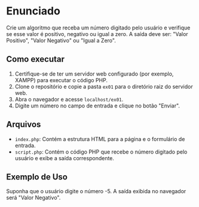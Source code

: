 # Enunciado

Crie um algoritmo que receba um número digitado pelo usuário e verifique se esse valor é positivo, negativo ou igual a zero. A saída deve ser: "Valor Positivo", "Valor Negativo" ou "Igual a Zero".

## Como executar

1. Certifique-se de ter um servidor web configurado (por exemplo, XAMPP) para executar o código PHP.
2. Clone o repositório e copie a pasta `ex01` para o diretório raiz do servidor web.
3. Abra o navegador e acesse `localhost/ex01`.
4. Digite um número no campo de entrada e clique no botão "Enviar".

## Arquivos

- `index.php`: Contém a estrutura HTML para a página e o formulário de entrada.
- `script.php`: Contém o código PHP que recebe o número digitado pelo usuário e exibe a saída correspondente.

## Exemplo de Uso

Suponha que o usuário digite o número -5. A saída exibida no navegador será "Valor Negativo".